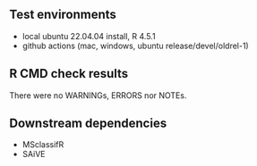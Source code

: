## Test environments
* local ubuntu 22.04.04 install, R 4.5.1
* github actions (mac, windows, ubuntu release/devel/oldrel-1)

## R CMD check results
There were no WARNINGs, ERRORS nor NOTEs.

## Downstream dependencies
* MSclassifR
* SAiVE